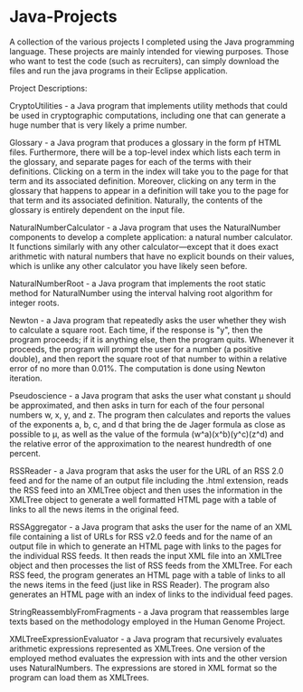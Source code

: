 # Java-Projects
A collection of the various projects I completed using the Java programming language.
These projects are mainly intended for viewing purposes. Those who want to test the code (such as recruiters), can simply download the files and run the java programs in their Eclipse application. 

Project Descriptions:

CryptoUtilities - a Java program that implements utility methods that could be used in cryptographic computations, including one that can generate a huge number that is very likely a prime number.

Glossary - a Java program that produces a glossary in the form pf HTML files. Furthermore, there will be a top-level index which lists each term in the glossary, and separate pages for each of the terms with their definitions. Clicking on a term in the index will take you to the page for that term and its associated definition. Moreover, clicking on any term in the glossary that happens to appear in a definition will take you to the page for that term and its associated definition. Naturally, the contents of the glossary is entirely dependent on the input file. 

NaturalNumberCalculator - a Java program that uses the NaturalNumber components to develop a complete application: a natural number calculator. It functions similarly with any other calculator—except that it does exact arithmetic with natural numbers that have no explicit bounds on their values, which is unlike any other calculator you have likely seen before.

NaturalNumberRoot - a Java program that implements the root static method for NaturalNumber using the interval halving root algorithm for integer roots.

Newton - a Java program that repeatedly asks the user whether they wish to calculate a square root. Each time, if the response is "y", then the program proceeds; if it is anything else, then the program quits. Whenever it proceeds, the program will prompt the user for a number (a positive double), and then report the square root of that number to within a relative error of no more than 0.01%. The computation is done using Newton iteration.

Pseudoscience - a Java program that asks the user what constant μ should be approximated, and then asks in turn for each of the four personal numbers w, x, y, and z. The program then calculates and reports the values of the exponents a, b, c, and d that bring the de Jager formula as close as possible to μ, as well as the value of the formula (w^a)(x^b)(y^c)(z^d) and the relative error of the approximation to the nearest hundredth of one percent.

RSSReader - a Java program that asks the user for the URL of an RSS 2.0 feed and for the name of an output file including the .html extension, reads the RSS feed into an XMLTree object and then uses the information in the XMLTree object to generate a well formatted HTML page with a table of links to all the news items in the original feed.

RSSAggregator - a Java program that asks the user for the name of an XML file containing a list of URLs for RSS v2.0 feeds and for the name of an output file in which to generate an HTML page with links to the pages for the individual RSS feeds. It then reads the input XML file into an XMLTree object and then processes the list of RSS feeds from the XMLTree. For each RSS feed, the program generates an HTML page with a table of links to all the news items in the feed (just like in RSS Reader). The program also generates an HTML page with an index of links to the individual feed pages.

StringReassemblyFromFragments - a Java program that reassembles large texts based on the methodology employed in the Human Genome Project. 

XMLTreeExpressionEvaluator - a Java program that recursively evaluates arithmetic expressions represented as XMLTrees. One version of the employed method evaluates the expression with ints and the other version uses NaturalNumbers. The expressions are stored in XML format so the program can load them as XMLTrees.


